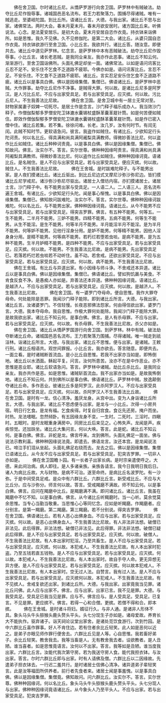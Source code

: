 <!-- { "loadSidebar": true } -->
　　佛在舍卫国。尔时诸比丘尼。从憍萨罗游行向舍卫国。萨罗林中有贼破法。劫夺比丘尼作毁辱事。诸城国邑恶名流布。若王力若聚落力。围捕尽得诸贼。唯有一贼逃走。至婆岐陀国。到比丘所。语诸比丘言。大德。与我出家。诸比丘不思与出家。诸佛常法。两时大会。春末月夏末月。春末月欲安居时。诸方国比丘来。听佛说法。心念。是法夏安居乐。是初大会。夏末月安居自恣作衣竟。持衣钵来诣佛所。如是思惟。我久不见佛。久不见修伽陀。是第二大会。诸比丘。从婆只国自恣作衣竟。持衣钵欲游行至舍卫国。小比丘言。我欲共行。诸比丘答。随汝意。即便共去。诸比丘中道见萨罗林。忆念言。是萨罗林中本有恶贼破法。劫夺比丘尼作毁辱事。小比丘言。诸长老恶贼。是我同业亲友。我亦作此恶事。诸比丘不知云何。渐渐游行。至舍卫国诣佛所。头面礼佛足却坐一面。诸佛常法。以如是语问讯客比丘忍不足不。安乐住不乞食不乏道路不疲耶。今佛亦如是。语问讯客比丘。言忍不足。不安乐住。不乞食不乏道路不疲耶。诸比丘。言实忍足安乐住乞食不乏道路不疲。诸比丘以是事具白佛。佛以是因缘集僧。集僧已。佛语诸比丘。是萨罗林中恶贼。大作罪事。劫夺比丘尼作不净事。是贼得大罪。何以故。是诸比丘尼多是阿罗汉。是人污比丘尼。不应与出家受具足。若与出家受具足。应灭摈。何以故。污比丘尼人。不生我善法比尼故。
　　佛在舍卫国。是舍卫城中有一居士无常对至。财物家属妻子奴婢一切死尽。是居士作是念言。沙门释子福乐成办人。我当效沙门释子。作僧伽梨郁多罗僧安陀卫钵漉水囊锡杖盛酥革囊革屣针筒。如是何苦便如贼住。即效作僧伽梨郁多罗僧安陀卫钵漉水囊锡杖盛酥革囊革屣针筒。如是作已密入僧中住。诸比丘若集。若不集。徐徐问难。长老。汝几岁。汝有何时节。有闰无闰。此贼不知时节。更软语急问。彼言。我盗作如贼住。有诸比丘。少欲知足行头陀诃责。何以名比丘。得具满和尚具满阿阇梨具满教师。得微妙善法比尼。何以盗作比丘如贼住。诸比丘种种诃责竟。以是事具白佛。佛以是因缘集僧。集僧已。佛知故问。佛言。汝实尔不。答言。实尔世尊。佛种种因缘呵责言。得具满和尚具满阿阇梨具满教师。得微妙善法比尼。何以盗作比丘如贼住。佛种种因缘诃竟。语诸比丘。是名贼住。是人不应与出家受具足。若与出家受具足。便应灭摈。何以故。贼住人。不生我善法比尼故。
　　佛在王舍城。是时跋难陀释子。与不能男出家。是人夜扪摸诸比丘。诸比丘驱出。到比丘尼边式叉摩尼沙弥沙弥尼边。皆扪摸诸比丘尼学戒尼。诸沙弥沙弥尼尽驱出。诸居士入僧坊内宿。亦扪摸诸居士。诸居士言。沙门释子中。有不能男出家与受具足。一人语二人。二人语三人。恶名流布遍王舍城。有诸比丘。少欲知足行头陀。闻是事心惭愧。以是事具白佛。佛以是因缘集僧。集僧已。佛知故问跋难陀。汝实尔不。答言。实尔世尊。佛种种因缘诃跋难陀。何以名比丘。与不能男出家。佛种种因缘诃竟。语诸比丘。从今不能男不应与出家受具足。若与出家受具足。得突吉罗罪。佛言。有五种不能男。何等五。一生不能男。二半月不能男。三妒不能男。四精不能男。五病不能男。何等生不能男。从生不能淫。是生不能男。何等半月不能男。半月能淫半月不能淫。是为半月不能男。何等妒不能男。见他行淫身分用。是妒不能男。何等精不能男。因他人淫身身分用。是精不能男。何等病不能男。若朽烂若堕若虫啖。是病不能男。是为五种不能男。生半月妒精不能男。是四种不能男。不应与出家受具足。若与出家受具足。应灭摈。何以故。不能男。不生我善法比尼故。是病不能男。先出家受具足已。若落若朽烂若虫啖若不动听住。虽不动。若舍戒。还欲出家受具足。不应与出家受具足。若与出家受具足。应灭摈。何以故。病不能男。不生我善法比尼故。
　　佛在王舍城。有比丘与异道出家。有小因缘与师斗诤。不舍戒还本异道。诸比丘以是事具白佛。佛以是因缘集僧。集僧已。佛语诸比丘。譬如狗饥羸与美食。不肯食反食不净。是愚痴人亦如是。弃善法还本异道。佛种种因缘诃竟。语诸比丘。是越济人。不应与出家受具足。若与出家受具足。应灭摈。何以故。是越济人。不生我善法比尼故。
　　佛在舍卫国。有一婆罗门夺母命。便自思惟。我作大罪夺母命。何处能除是恶罪。我闻沙门释子能除。即到诸比丘所言。大德。与我出家。诸比丘言。汝诸婆罗门。不信轻慢。长夜恶邪佛法怨家。何由得信欲出家。婆罗门言。大德。我本夺母命。我自思惟。作极大罪何处能除。我闻沙门释子能除大罪。是故我欲出家。诸比丘不知云何。是事白佛。佛言。是人有杀母罪。不应与出家。若与出家受具足。应灭摈。何以故。有杀母罪。不生我善法比尼故。杀父亦如是。
　　佛在舍卫国。诸比丘从憍萨罗国游行向舍卫国。到萨罗林。林中有贼。破法劫夺断诸比丘命。诸城国邑恶名流布。王力若聚落力围捕。尽得诸贼。唯一贼走到祇洹林。诣诸比丘所言。大德。与我出家。诸比丘不思惟。便与出家。是诸贼。王敕行刑。诸比丘相语共。观世间罪报。小比丘言。我亦欲去。答言随意。即便共去。一面立看。是时诸贼断首流血。是小比丘自思惟。若我不出家亦当如是。即怖倒地。诸比丘以水洒面。稣起平复。问言。汝何所患苦。汝亦不在是中作恶业。亦不思惟是恶业耶。诸比丘软语急问。答言。萨罗林中诸贼。劫比丘杀比丘。是我同业亲友。我亦共作是恶。如是思惟。诸贼斩首流血。我不出家亦当如是。是故我怖倒地。诸比丘不知云何。共到佛所以是事白佛。佛语诸比丘。萨罗林中贼。放逸颠倒夺诸比丘命。多作恶业。彼诸比丘多是阿罗汉。此杀阿罗汉人。不应与出家受具足。若与出家受具足。应灭摈。何以故。杀阿罗汉人不生我善法比丘故。
　　佛在舍卫国。是时有一龙。信心清净。羞厌龙身。从宫中出。变为人身诣诸比丘所言。大德。与我出家。诸比丘不思虑便与出家。是龙与一小比丘。次得一小房共宿。明日行乞食。是龙有福。乞食疾得。时复自归宫食。食讫先还房。掩户而坐。时热。龙法嗜眠。忽然倾卧。有五因缘龙身不变。一生时。二死时。三淫时。四瞋时。五眠时。是时龙眠重身满房中。同房比丘后来见之。心怖失声。龙闻是声。疾疾惊觉。还加趺坐。诸比丘大集问言。何以大唤。答言。此是蛇。诸比丘不知云何。是事白佛。佛言。非蛇是龙。佛言呼来。龙到佛所。头面礼佛足一面坐。佛与说法示教利喜。佛种种因缘说法竟。即遣去。佛语龙言。汝还本宫。是龙闻说法已。啼泣手扪泪从坐起。头面礼佛足右绕而去。龙去之后。佛以是因缘集僧。集僧已语诸比丘。从今龙不应与出家受具足。若与出家受具足。犯突吉罗罪。一切非人亦如是。
　　佛在舍卫国瞻卜园。有一长者子出家长病。是时宗亲遣使呼之。大德。来此间治病。病人即往。是人多诸亲族。亲族各请言。我今日我明日我后日。诸人为病比丘故。大与财物。是病不可治。遂至命终。是病比丘名波罗陀。有一沙弥。于是中间受具足戒。是众中有六群比丘。六群比丘言。新受戒比丘。不应与大比丘分。应与沙弥分。师言何以故。答言。受戒羯磨不满故。师不知云何。以是事白佛。佛言。应问在羯磨中比丘。是羯磨满不满。即问诸比丘。诸比丘言。我虽在羯磨中不忆不知。以是事白佛。佛言。从今诸比丘听羯磨时。当一心听。莫余觉莫余思惟。当专心当勤当敬重。当思惟心心等同忆念。应如是听羯磨。作羯磨者。应分别言。是第一羯磨。第二羯磨。第三羯磨。若不分别说。得突吉罗罪。
　　佛在舍卫国。佛语诸比丘。若有人恶心出佛身血。不应与出家。若与出家受具足。应灭摈。何以故。是恶心出佛身血人。不生我善法比尼故。有人非法非法想。破僧已非法见。此后得罪。非法法想。破僧已非法见。此后得罪。非法非法想。破僧已疑此后得罪。是人不应与出家受具足。若与出家受具足。应灭摈。何以故。破僧人。不生我善法比尼故。有人本出家时犯淫。乃至共畜生。是人不应与出家受具足。若与出家受具足。应灭摈。何以故。本犯戒人。不生我善法比尼故。有人本出家时犯盗。乃至五钱若直五钱物。是人不应与出家受具足。若与出家受具足。应灭摈。何以故。本犯戒人。不生我善法比尼故。有人本出家时。故自手夺人命。更无异想无异方便。是人不应与出家受具足。若与出家受具足。应灭摈。何以故本犯戒人。不生我善法比尼故。有人本出家时。空无过人法。自赞言。我有过人法。是人不应与出家受具足。若与出家受具足。应灭摈何以故。本犯戒人。不生我善法比尼故。有不见摈人。舍戒复欲还出家。到诸比丘所。大德。与我出家。出家竟我当见罪。诸比丘问佛。此人应与出家不。佛言。应与出家。出家已言。我不见是罪。大德。与我受具足。受具足已我当见是罪。应与不。佛言应与。是人受具足。受具足。已复言。不见是罪。更应摈不。佛言。若得一心和合僧。更摈。若僧不得和合。即本摈。
　　佛在王舍城。是时诸斗将妇。婿征行久。与非人通。是诸非人形体不具。象头马头牛头猕猴头鹿头赘头平头。头七分现生子亦如是。诸母爱故。养育长大不能执作。驱弃诸子。诣天祠论议堂出家舍。是诸处觅饮食游行。次到竹园。是中六群比丘喜作罪事。好人不肯住边。若有住者余比丘轻笑。此人如是恶何以近之。是弟子亦眼见师作罪行便舍去。六群比丘见是人等。心自思惟。我若畜好弟子。余比丘轻笑。教舍我去。我等当畜是人。无有教舍我去者。设欲教者。是人丑陋。谁当喜者。如是思惟竟语言。汝何以不出家。答言。我等如是丑陋。谁当度我出家。六群比丘言。汝能代我次第守房。若为我送守房人食。能代我担衣钵。与汝出家。答言。尔时六群比丘即与出家。时有人请佛及僧。六群比丘以二因缘故。先遣弟子担衣钵去。一行迟二羞共行。是时诸居士信佛心清净。诸异道弟子辈轻笑言。此是汝等福田所供养者。前行者先食者来。诸居士闻是事羞愧。以是事具白佛。佛以是因缘集僧。集僧竟。佛知故问。问六群比丘。汝实尔不。答言。实尔世尊。佛种种因缘诃。何以名比丘。象头马头牛头猕猴头鹿头赘头平头。头七分现人与出家。佛种种因缘诃竟语诸比丘。从今象头人乃至平头人。不应与出家。若与出家受具足。犯突吉罗罪。
